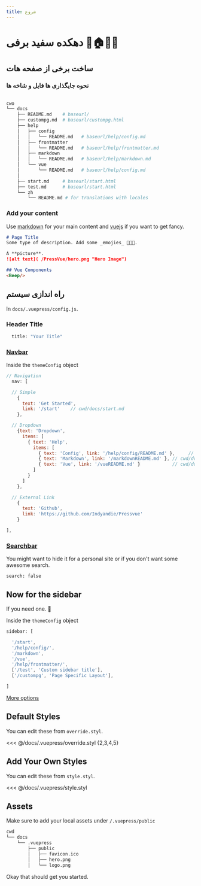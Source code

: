 ```yaml
---
title: شروع
---
```


# دهکده سفید برفی 🍄🏠👴🏾

## ساخت برخی از صفحه هات

### نحوه جایگذاری ها فایل و شاخه ها

``` bash

cwo
└── docs
    ├── README.md    # baseurl/
    ├── custompg.md  # baseurl/custompg.html
    ├── help
    │   ├── config
    │   │   └── README.md   # baseurl/help/config.md
    │   ├── frontmatter
    │   │   └── README.md   # baseurl/help/frontmatter.md
    │   ├── markdown
    │   │   └── README.md   # baseurl/help/markdown.md
    │   └── vue
    │       └── README.md   # baseurl/help/config.md
    │
    ├── start.md     # baseurl/start.html
    ├── test.md      # baseurl/start.html
    └── zh
        └── README.md # for translations with locales

```

### Add your content

Use [markdown](/markdown) for your main content and [vuejs](/vue) if you want to get fancy.

``` md
# Page Title
Some type of description. Add some _emojies_ 🥦🥕🍠.

A **picture**.
![alt text]( /PressVue/hero.png "Hero Image")

## Vue Components
<Beep/>
```



## راه اندازی سیستم
In `docs/.vuepress/config.js`.

### Header Title
``` js
  title: "Your Title"
```

### [Navbar](/help/config/#navigation)

Inside the `themeConfig` object
``` js
// Navigation
  nav: [

  // Simple
    {
      text: 'Get Started',
      link: '/start'    // cwd/docs/start.md
    },

  // Dropdown
    {text: 'Dropdown',
      items: [
        { text: 'Help',
          items: [
            { text: 'Config', link: '/help/config/README.md' },     // cwd/docs/help/config/README.md
            { text: 'Markdown', link: '/markdownREADME.md' }, // cwd/docs/markdownREADME.md
            { text: 'Vue', link: '/vueREADME.md' }            // cwd/docs/vueREADME.md
          ]
        }
      ]
    },

  // External Link
    {
      text: 'Github',
      link: 'https://github.com/Indyandie/Pressvue'
    }

],
```

### [Searchbar](/help/config/#search)
You might want to hide it for a personal site or if you don't want some awesome search.

```
search: false
```


## Now for the sidebar
If you need one. 🤔

Inside the `themeConfig` object

``` js
sidebar: [

  '/start',
  '/help/config/',
  '/markdown',
  '/vue',
  '/help/frontmatter/',
  ['/test', 'Custom sidebar title'],
  ['/custompg', 'Page Specific Layout'],

]
```
[More options](/config#sidebar)


## Default Styles

You can edit these from `override.styl`.

<<< @/docs/.vuepress/override.styl {2,3,4,5}


## Add Your Own Styles

You can edit these from `style.styl`.

<<< @/docs/.vuepress/style.styl

## Assets
Make sure to add your local assets under `/.vuepress/public`

``` bash {4}
cwd
└── docs
    └── .vuepress
        ├── public
        │   ├── favicon.ico
        │   ├── hero.png
        │   └── logo.png
```

Okay that should get you started.

